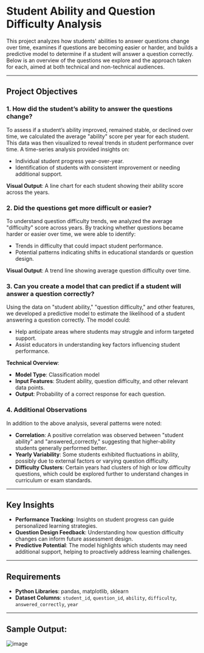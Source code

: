 # Student Ability and Question Difficulty Analysis

This project analyzes how students' abilities to answer questions change over time, examines if questions are becoming easier or harder, and builds a predictive model to determine if a student will answer a question correctly. Below is an overview of the questions we explore and the approach taken for each, aimed at both technical and non-technical audiences.

---

## Project Objectives

### 1. How did the student’s ability to answer the questions change?
To assess if a student’s ability improved, remained stable, or declined over time, we calculated the average "ability" score per year for each student. This data was then visualized to reveal trends in student performance over time. A time-series analysis provided insights on:
- Individual student progress year-over-year.
- Identification of students with consistent improvement or needing additional support.

**Visual Output**: A line chart for each student showing their ability score across the years.

### 2. Did the questions get more difficult or easier?
To understand question difficulty trends, we analyzed the average "difficulty" score across years. By tracking whether questions became harder or easier over time, we were able to identify:
- Trends in difficulty that could impact student performance.
- Potential patterns indicating shifts in educational standards or question design.

**Visual Output**: A trend line showing average question difficulty over time.

### 3. Can you create a model that can predict if a student will answer a question correctly?
Using the data on "student ability," "question difficulty," and other features, we developed a predictive model to estimate the likelihood of a student answering a question correctly. The model could:
- Help anticipate areas where students may struggle and inform targeted support.
- Assist educators in understanding key factors influencing student performance.

**Technical Overview**:
- **Model Type**: Classification model
- **Input Features**: Student ability, question difficulty, and other relevant data points.
- **Output**: Probability of a correct response for each question.

### 4. Additional Observations
In addition to the above analysis, several patterns were noted:
- **Correlation**: A positive correlation was observed between "student ability" and "answered_correctly," suggesting that higher-ability students generally performed better.
- **Yearly Variability**: Some students exhibited fluctuations in ability, possibly due to external factors or varying question difficulty.
- **Difficulty Clusters**: Certain years had clusters of high or low difficulty questions, which could be explored further to understand changes in curriculum or exam standards.

---

## Key Insights

- **Performance Tracking**: Insights on student progress can guide personalized learning strategies.
- **Question Design Feedback**: Understanding how question difficulty changes can inform future assessment design.
- **Predictive Potential**: The model highlights which students may need additional support, helping to proactively address learning challenges.

---

## Requirements

- **Python Libraries**: pandas, matplotlib, sklearn
- **Dataset Columns**: `student_id`, `question_id`, `ability`, `difficulty`, `answered_correctly`, `year`

---

## Sample Output:

![image](https://github.com/user-attachments/assets/97a9ada4-d2bc-43c7-8492-b214d4db4ba6)

